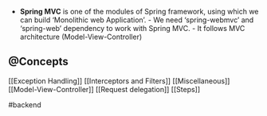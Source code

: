 - **Spring MVC** is one of the modules of Spring framework, using which we can build ‘Monolithic web Application’. - We need ‘spring-webmvc’ and ‘spring-web’ dependency to work with Spring MVC. - It follows MVC architecture (Model-View-Controller)

## @Concepts
[[Exception Handling]]
[[Interceptors and Filters]]
[[Miscellaneous]]
[[Model-View-Controller]]
[[Request delegation]]
[[Steps]]

#backend 